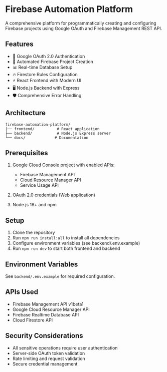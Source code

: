 # Firebase Automation Platform

A comprehensive platform for programmatically creating and configuring Firebase projects using Google OAuth and Firebase Management REST API.

## Features

- 🔐 Google OAuth 2.0 Authentication
- 🚀 Automated Firebase Project Creation
- 📊 Real-time Database Setup
- 🔥 Firestore Rules Configuration
- ⚡ React Frontend with Modern UI
- 🖥️ Node.js Backend with Express
- 🛡️ Comprehensive Error Handling

## Architecture

```
firebase-automation-platform/
├── frontend/          # React application
├── backend/           # Node.js Express server
└── docs/             # Documentation
```

## Prerequisites

1. Google Cloud Console project with enabled APIs:
   - Firebase Management API
   - Cloud Resource Manager API
   - Service Usage API

2. OAuth 2.0 credentials (Web application)

3. Node.js 18+ and npm

## Setup

1. Clone the repository
2. Run `npm run install:all` to install all dependencies
3. Configure environment variables (see backend/.env.example)
4. Run `npm run dev` to start both frontend and backend

## Environment Variables

See `backend/.env.example` for required configuration.

## APIs Used

- Firebase Management API v1beta1
- Google Cloud Resource Manager API
- Firebase Realtime Database API
- Cloud Firestore API

## Security Considerations

- All sensitive operations require user authentication
- Server-side OAuth token validation
- Rate limiting and request validation
- Secure credential management